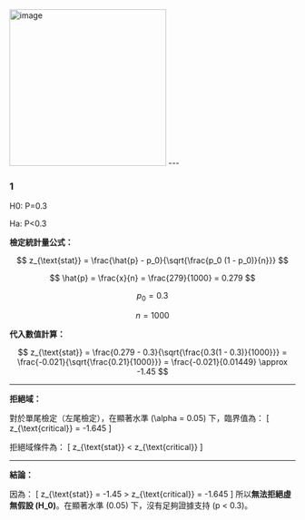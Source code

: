 <img width="276" alt="image" src="https://github.com/user-attachments/assets/a0dce2d9-cf68-4809-9fda-68e06f5588bf">
---

### 1

H0: P=0.3

Ha: P<0.3

**檢定統計量公式：**

$$
z_{\text{stat}} = \frac{\hat{p} - p_0}{\sqrt{\frac{p_0 (1 - p_0)}{n}}}
$$

$$
\hat{p} = \frac{x}{n} = \frac{279}{1000} = 0.279
$$

$$
p_0 = 0.3
$$

$$
n = 1000
$$

**代入數值計算：**

$$
z_{\text{stat}} = \frac{0.279 - 0.3}{\sqrt{\frac{0.3(1 - 0.3)}{1000}}} 
= \frac{-0.021}{\sqrt{\frac{0.21}{1000}}} 
= \frac{-0.021}{0.01449} \approx -1.45
$$

---

**拒絕域：**

對於單尾檢定（左尾檢定），在顯著水準 \(\alpha = 0.05\) 下，臨界值為：
\[
z_{\text{critical}} = -1.645
\]

拒絕域條件為：
\[
z_{\text{stat}} < z_{\text{critical}}
\]

---

**結論：**

因為：
\[
z_{\text{stat}} = -1.45 > z_{\text{critical}} = -1.645
\]
所以**無法拒絕虛無假設 \(H_0\)**。在顯著水準 \(0.05\) 下，沒有足夠證據支持 \(p < 0.3\)。


